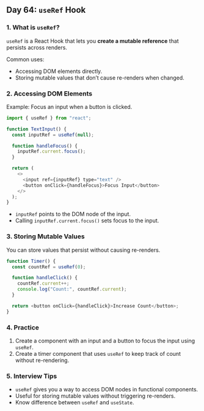 ## Day 64: `useRef` Hook

### 1. What is `useRef`?

`useRef` is a React Hook that lets you **create a mutable reference** that persists across renders.

Common uses:

- Accessing DOM elements directly.
- Storing mutable values that don’t cause re-renders when changed.

### 2. Accessing DOM Elements

Example: Focus an input when a button is clicked.

```javascript
import { useRef } from "react";

function TextInput() {
  const inputRef = useRef(null);

  function handleFocus() {
    inputRef.current.focus();
  }

  return (
    <>
      <input ref={inputRef} type="text" />
      <button onClick={handleFocus}>Focus Input</button>
    </>
  );
}
```

- `inputRef` points to the DOM node of the input.
- Calling `inputRef.current.focus()` sets focus to the input.

### 3. Storing Mutable Values

You can store values that persist without causing re-renders.

```javascript
function Timer() {
  const countRef = useRef(0);

  function handleClick() {
    countRef.current++;
    console.log("Count:", countRef.current);
  }

  return <button onClick={handleClick}>Increase Count</button>;
}
```

### 4. Practice

<div class="practice">

1. Create a component with an input and a button to focus the input using `useRef`.
2. Create a timer component that uses `useRef` to keep track of count without re-rendering.

</div>

### 5. Interview Tips

- `useRef` gives you a way to access DOM nodes in functional components.
- Useful for storing mutable values without triggering re-renders.
- Know difference between `useRef` and `useState`.
